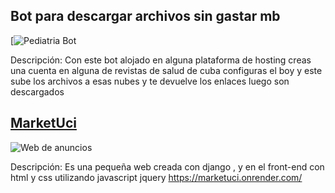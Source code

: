 ## Bot para descargar archivos sin gastar mb

[![Pediatria Bot](https://github.com/Chichimokers/PediatriaBot)

Descripción: Con este bot alojado en alguna plataforma de hosting creas una cuenta en alguna de revistas de salud de cuba 
configuras el boy y este sube los archivos a esas nubes y te devuelve los enlaces luego son descargados
## [MarketUci](https://github.com/Chichimokers/MarketUci)

![Web de anuncios](`)

Descripción: Es una pequeña web creada con django , y en el front-end con html y css utilizando javascript jquery https://marketuci.onrender.com/




